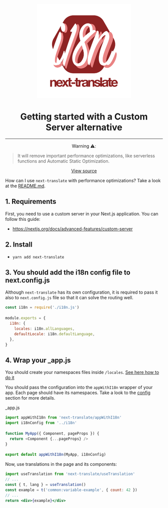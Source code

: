 <p align="center">
    <img src="../images/logo.svg" width="300" alt="next-translate" />
</p>

<h1 align="center"> Getting started with a Custom Server alternative </h1>

---

<p align="center">Warning ⚠️:</p>

> It will remove important performance optimizations, like serverless functions and Automatic Static Optimization.

<p align="center"><a href="https://nextjs.org/docs/advanced-features/custom-server">View source</a></p>

How can I use `next-translate` with performance optimizations? Take a look at the [README.md](/README.md).

## 1. Requirements

First, you need to use a custom server in your Next.js application. You can follow this guide:

- https://nextjs.org/docs/advanced-features/custom-server

## 2. Install

- `yarn add next-translate`


## 3. You should add the i18n config file to next.config.js

Although `next-translate` has its own configuration, it is required to pass it also to `next.config.js` file so that it can solve the routing well.

```js
const i18n = require('./i18n.js')

module.exports = {
  i18n: {
    locales: i18n.allLanguages,
    defaultLocale: i18n.defaultLanguage,
  },
}
```

## 4. Wrap your \_app.js

You should create your namespaces files inside `/locales`. [See here how to do it](/README.md#3-translation-jsons-folder)

You should pass the configuration into the `appWithI18n` wrapper of your app. Each page should have its namespaces. Take a look to the [config](/README.md#4-configuration) section for more details.

\_app.js

```js
import appWithI18n from 'next-translate/appWithI18n'
import i18nConfig from '../i18n'

function MyApp({ Component, pageProps }) {
  return <Component {...pageProps} />
}

export default appWithI18n(MyApp, i18nConfig)
```

Now, use translations in the page and its components:

```jsx
import useTranslation from 'next-translate/useTranslation'
// ...
const { t, lang } = useTranslation()
const example = t('common:variable-example', { count: 42 })
// ...
return <div>{example}</div>
```
